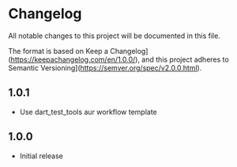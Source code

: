 # Changelog
All notable changes to this project will be documented in this file.

The format is based on Keep a Changelog](https://keepachangelog.com/en/1.0.0/),
and this project adheres to Semantic Versioning](https://semver.org/spec/v2.0.0.html).

## 1.0.1
- Use dart_test_tools aur workflow template

## 1.0.0
- Initial release
